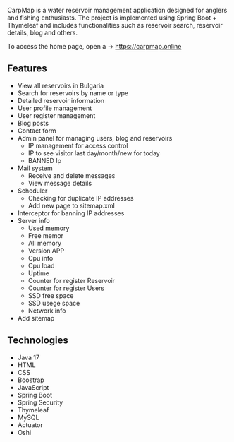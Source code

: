 CarpMap is a water reservoir management application designed for anglers and fishing enthusiasts.
The project is implemented using Spring Boot + Thymeleaf and includes functionalities such as reservoir search,
reservoir details, blog and others.

To access the home page, open a -> https://carpmap.online

## Features

- View all reservoirs in Bulgaria
- Search for reservoirs by name or type
- Detailed reservoir information
- User profile management
- User register management
- Blog posts
- Contact form
- Admin panel for managing users, blog and reservoirs
  - IP management for access control
  - IP to see visitor last day/month/new for today
  - BANNED Ip
- Mail system
  - Receive and delete messages
  - View message details
- Scheduler 
  - Checking for duplicate IP addresses
  - Аdd new page to sitemap.xml
- Interceptor for banning IP addresses
- Server info
  -  Used memory
  -  Free memor
  -  All memory
  -  Version APP
  -  Cpu info
  -  Cpu load
  -  Uptime
  -  Counter for register Reservoir
  -  Counter for register Users
  -  SSD free space
  -  SSD usege space
  -  Network info 
- Add sitemap

## Technologies

- Java 17
- HTML
- CSS
- Boostrap
- JavaScript
- Spring Boot
- Spring Security
- Thymeleaf
- MySQL
- Actuator
- Oshi
